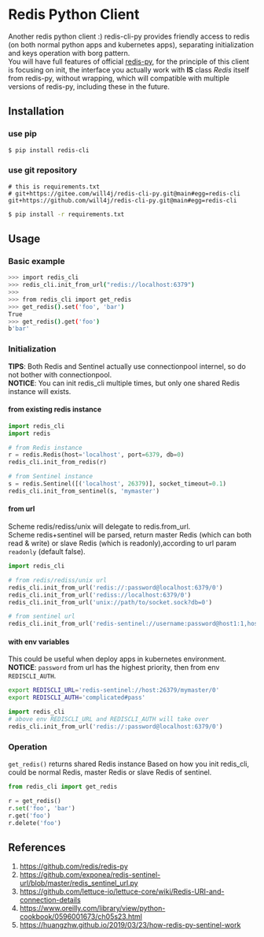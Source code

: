 # Redis Python Client
Another redis python client :) redis-cli-py provides friendly access to redis (on both normal python apps and kubernetes apps), separating initialization and keys operation with borg pattern.  
You will have full features of official [redis-py](https://github.com/redis/redis-py), for the principle of this client is focusing on init, the interface you actually work with **IS** class *Redis* itself from redis-py, without wrapping, which will compatible with multiple versions of redis-py, including these in the future.

## Installation
### use pip
```bash
$ pip install redis-cli
```
### use git repository
```text
# this is requirements.txt
# git+https://gitee.com/will4j/redis-cli-py.git@main#egg=redis-cli
git+https://github.com/will4j/redis-cli-py.git@main#egg=redis-cli 
```
```bash
$ pip install -r requirements.txt
```

## Usage
### Basic example
```bash
>>> import redis_cli
>>> redis_cli.init_from_url("redis://localhost:6379")
>>>
>>> from redis_cli import get_redis
>>> get_redis().set('foo', 'bar')
True
>>> get_redis().get('foo')
b'bar'
```

### Initialization
**TIPS**: Both Redis and Sentinel actually use connectionpool internel, so do not bother with connectionpool.  
**NOTICE**: You can init redis_cli multiple times, but only one shared Redis instance will exists.
#### from existing redis instance
```python
import redis_cli
import redis

# from Redis instance
r = redis.Redis(host='localhost', port=6379, db=0)
redis_cli.init_from_redis(r)

# from Sentinel instance
s = redis.Sentinel([('localhost', 26379)], socket_timeout=0.1)
redis_cli.init_from_sentinel(s, 'mymaster')
```
#### from url
Scheme redis/rediss/unix will delegate to redis.from_url.  
Scheme redis+sentinel will be parsed, return master Redis (which can both read & write) or slave Redis (which is readonly),according to url param `readonly` (default false).
```python
import redis_cli

# from redis/rediss/unix url
redis_cli.init_from_url('redis://:password@localhost:6379/0')
redis_cli.init_from_url('rediss://localhost:6379/0')
redis_cli.init_from_url('unix://path/to/socket.sock?db=0')

# from sentinel url
redis_cli.init_from_url('redis-sentinel://username:password@host1:1,host2,host3:3/mymaster/0?readonly=true')
```

#### with env variables
This could be useful when deploy apps in kubernetes environment.  
**NOTICE**: `password` from url has the highest priority, then from env `REDISCLI_AUTH`. 
```bash
export REDISCLI_URL='redis-sentinel://host:26379/mymaster/0'
export REDISCLI_AUTH='complicated#pass'
```
```python
import redis_cli
# above env REDISCLI_URL and REDISCLI_AUTH will take over
redis_cli.init_from_url('redis://:password@localhost:6379/0')
```

### Operation
`get_redis()` returns shared Redis instance Based on how you init redis_cli, could be normal Redis, master Redis or slave Redis of sentinel.

```python
from redis_cli import get_redis

r = get_redis()
r.set('foo', 'bar')
r.get('foo')
r.delete('foo')
```

## References
1. https://github.com/redis/redis-py
1. https://github.com/exponea/redis-sentinel-url/blob/master/redis_sentinel_url.py
1. https://github.com/lettuce-io/lettuce-core/wiki/Redis-URI-and-connection-details
1. https://www.oreilly.com/library/view/python-cookbook/0596001673/ch05s23.html
1. https://huangzhw.github.io/2019/03/23/how-redis-py-sentinel-work
